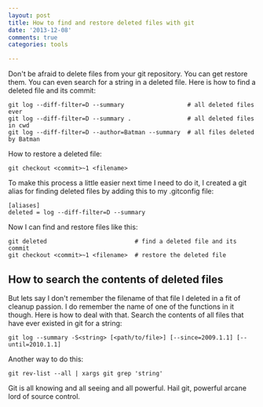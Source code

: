 ```yaml
---
layout: post
title: How to find and restore deleted files with git
date: '2013-12-08'
comments: true
categories: tools

---
```


Don't be afraid to delete files from your git repository.  You can get restore
them.  You can even search for a string in a deleted file.  Here is how to find
a deleted file and its commit:

    git log --diff-filter=D --summary                  # all deleted files ever
    git log --diff-filter=D --summary .                # all deleted files in cwd 
    git log --diff-filter=D --author=Batman --summary  # all files deleted by Batman

How to restore a deleted file:

    git checkout <commit>~1 <filename>

To make this process a little easier next time I need to do it, I created a git
alias for finding deleted files by adding this to my .gitconfig file:

    [aliases]
    deleted = log --diff-filter=D --summary

Now I can find and restore files like this:

    git deleted                         # find a deleted file and its commit
    git checkout <commit>~1 <filename>  # restore the deleted file

## How to search the contents of deleted files

But lets say I don't remember the filename of that file I deleted in a fit of
cleanup passion.  I do remember the name of one of the functions in it though.
Here is how to deal with that.  Search the contents of all files that have ever
existed in git for a string:

    git log --summary -S<string> [<path/to/file>] [--since=2009.1.1] [--until=2010.1.1]

Another way to do this:                                                                                                                                      
        
    git rev-list --all | xargs git grep 'string'

Git is all knowing and all seeing and all powerful.  Hail git, powerful arcane
lord of source control.  

